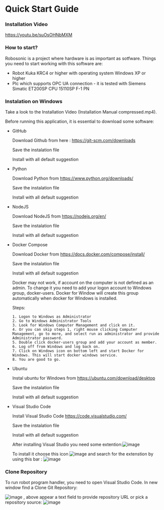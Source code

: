# Quick Start Guide 

### Installation Video

https://youtu.be/suOsOHNbMXM

### How to start?

Robosonic is a project where hardware is as important as sotfware. Things you need to start working with this software are:
- Robot Kuka KRC4 or higher with operating system Windows XP or higher
- Plc which supports OPC UA connection - it is tested with Siemens Simatic ET200SP CPU 15110SP F-1 PN


### Instalation on Windows 

Take a look to the Installation Video (Installation Manual compressed.mp4).

Before running this application, it is essential to download some software:

- GitHub

  Download Github from here : https://git-scm.com/downloads
  
  
  Save the instalation file

  Install with all default suggestion
  
- Python

  Download Python from https://www.python.org/downloads/
  

  Save the instalation file

  Install with all default suggestion


- NodeJS


  Download NodeJS from https://nodejs.org/en/
  
  Save the instalation file

  Install with all default suggestion
  

-	Docker Compose 

    Download Docker from https://docs.docker.com/compose/install/

    Save the instalation file

    Install with all default suggestion
    
    Docker may not work, if account on the computer is not defined as an admin. To change it you need to add your logon account to Windows group, docker-users. Docker for Window will create this group automatically when docker for Windows is installed.

      Steps:

        1. Logon to Windows as Administrator
        2. Go to Windows Administrator Tools
        3. Look for Windows Computer Management and click on it.
        4. Or you can skip steps 1, right mouse clicking Computer Management, go to more, and select run as administrator and provide Administrator password.
        5. Double click docker-users group and add your account as member.
        6. Log off from Windows and log back on.
        7. Click on Windows icon on bottom left and start Docker for Windows. This will start docker windows service.
        8. You are good to go. 
    
-	Ubuntu

    Instal ubuntu for Windows from https://ubuntu.com/download/desktop

    Save the instalation file

    Install with all default suggestion
  

-	Visual Studio Code

    Install Visual Studio Code https://code.visualstudio.com/

    Save the instalation file

    Install with all default suggestion

    After installing Visual Studio you need some extention:![image](https://user-images.githubusercontent.com/103100980/198825058-4716e10b-0319-4840-94db-966329b76cca.png)

  
    To install it choose this icon ![image](https://user-images.githubusercontent.com/103100980/192713313-917b6c56-4d1e-4967-8353-37650f33b694.png)
    and search for the extenstion by using this bar : ![image](https://user-images.githubusercontent.com/103100980/192713462-8a1bdebd-cf2b-454e-aec0-5b0f99e46785.png)

### Clone Repository

To run robot program handler, you need to open Visual Studio Code. In new window find a Clone Git Repository:

![image](https://user-images.githubusercontent.com/103100980/192727858-c6e1cf64-cf61-4a95-b996-c79961e3c1d4.png)
 , above appear a text field to provide repository URL or pick a repository source:  ![image](https://user-images.githubusercontent.com/103100980/192727886-d1a71517-39b9-4646-83de-6058d0113e1b.png)
  



